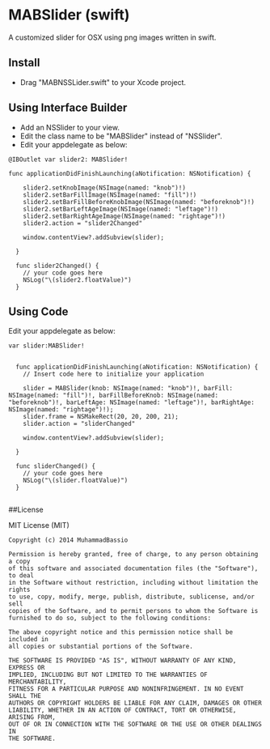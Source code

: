 MABSlider (swift)
=================

A customized slider for OSX using png images written in swift.

## Install
- Drag "MABNSSLider.swift" to your Xcode project. 

## Using Interface Builder
- Add an NSSlider to your view.
- Edit the class name to be "MABSlider" instead of "NSSlider".
- Edit your appdelegate as below:

```
@IBOutlet var slider2: MABSlider!

func applicationDidFinishLaunching(aNotification: NSNotification) {
    
    slider2.setKnobImage(NSImage(named: "knob")!)
    slider2.setBarFillImage(NSImage(named: "fill")!)
    slider2.setBarFillBeforeKnobImage(NSImage(named: "beforeknob")!)
    slider2.setBarLeftAgeImage(NSImage(named: "leftage")!)
    slider2.setBarRightAgeImage(NSImage(named: "rightage")!)
    slider2.action = "slider2Changed"
    
    window.contentView?.addSubview(slider);
    
  }
  
  func slider2Changed() {
    // your code goes here
    NSLog("\(slider2.floatValue)")
  }

```

## Using Code

Edit your appdelegate as below:

```
var slider:MABSlider!


  func applicationDidFinishLaunching(aNotification: NSNotification) {
    // Insert code here to initialize your application
    
    slider = MABSlider(knob: NSImage(named: "knob")!, barFill: NSImage(named: "fill")!, barFillBeforeKnob: NSImage(named: "beforeknob")!, barLeftAge: NSImage(named: "leftage")!, barRightAge: NSImage(named: "rightage")!);
    slider.frame = NSMakeRect(20, 20, 200, 21);
    slider.action = "sliderChanged"
    
    window.contentView?.addSubview(slider);
    
  }
  
  func sliderChanged() {
    // your code goes here 
    NSLog("\(slider.floatValue)")
  }
  
```

##License

MIT License (MIT)

```
Copyright (c) 2014 MuhammadBassio

Permission is hereby granted, free of charge, to any person obtaining a copy
of this software and associated documentation files (the "Software"), to deal
in the Software without restriction, including without limitation the rights
to use, copy, modify, merge, publish, distribute, sublicense, and/or sell
copies of the Software, and to permit persons to whom the Software is
furnished to do so, subject to the following conditions:

The above copyright notice and this permission notice shall be included in
all copies or substantial portions of the Software.

THE SOFTWARE IS PROVIDED "AS IS", WITHOUT WARRANTY OF ANY KIND, EXPRESS OR
IMPLIED, INCLUDING BUT NOT LIMITED TO THE WARRANTIES OF MERCHANTABILITY,
FITNESS FOR A PARTICULAR PURPOSE AND NONINFRINGEMENT. IN NO EVENT SHALL THE
AUTHORS OR COPYRIGHT HOLDERS BE LIABLE FOR ANY CLAIM, DAMAGES OR OTHER
LIABILITY, WHETHER IN AN ACTION OF CONTRACT, TORT OR OTHERWISE, ARISING FROM,
OUT OF OR IN CONNECTION WITH THE SOFTWARE OR THE USE OR OTHER DEALINGS IN
THE SOFTWARE.

```
